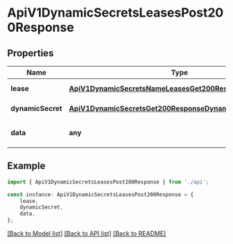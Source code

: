 # ApiV1DynamicSecretsLeasesPost200Response


## Properties

Name | Type | Description | Notes
------------ | ------------- | ------------- | -------------
**lease** | [**ApiV1DynamicSecretsNameLeasesGet200ResponseLeasesInner**](ApiV1DynamicSecretsNameLeasesGet200ResponseLeasesInner.md) |  | [default to undefined]
**dynamicSecret** | [**ApiV1DynamicSecretsGet200ResponseDynamicSecretsInner**](ApiV1DynamicSecretsGet200ResponseDynamicSecretsInner.md) |  | [default to undefined]
**data** | **any** |  | [optional] [default to undefined]

## Example

```typescript
import { ApiV1DynamicSecretsLeasesPost200Response } from './api';

const instance: ApiV1DynamicSecretsLeasesPost200Response = {
    lease,
    dynamicSecret,
    data,
};
```

[[Back to Model list]](../README.md#documentation-for-models) [[Back to API list]](../README.md#documentation-for-api-endpoints) [[Back to README]](../README.md)
